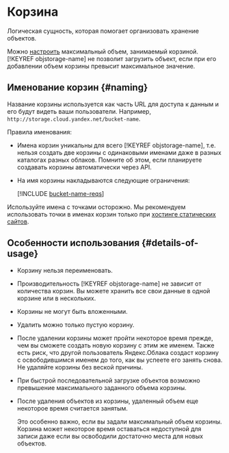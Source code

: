 # Корзина

Логическая сущность, которая помогает организовать хранение объектов.

Можно [настроить](../operations/bucket/limit-max-volume.md) максимальный объем, занимаемый корзиной. [!KEYREF objstorage-name] не позволит загрузить объект, если при его добавлении объем корзины превысит максимальное значение.

## Именование корзин {#naming}

Название корзины используется как часть URL для доступа к данным и его будут видеть ваши пользователи. Например, `http://storage.cloud.yandex.net/bucket-name`.

Правила именования:

- Имена корзин уникальны для всего [!KEYREF objstorage-name], т.е. нельзя создать две корзины с одинаковыми именами даже в разных каталогах разных облаков. Помните об этом, если планируете создавать корзины автоматически через API.
- На имя корзины накладываются следующие ограничения:

   [!INCLUDE [bucket-name-reqs](../../_includes/bucket-name-reqs.md)]

Используйте имена с точками осторожно. Мы рекомендуем использовать точки в именах корзин только при [хостинге статических сайтов](../hosting/index.md).

## Особенности использования {#details-of-usage}

- Корзину нельзя переименовать.
- Производительность [!KEYREF objstorage-name] не зависит от количества корзин. Вы можете хранить все свои данные в одной корзине или в нескольких.
- Корзины не могут быть вложенными.
- Удалить можно только пустую корзину.
- После удалении корзины может пройти некоторое время прежде, чем вы сможете создать новую корзину с этим же именем. Также есть риск, что другой пользователь Яндекс.Облака создаст корзину с освободившимся именем до того, как вы успеете его занять снова. Не удаляйте корзины без веской причины.
- При быстрой последовательной загрузке объектов возможно превышение максимального заданного объема корзины.
- После удаления объектов из корзины, удаленный объем еще некоторое время считается занятым.

  Это особенно важно, если вы задали максимальный объем корзины. Корзина может некоторое время оставаться недоступной для записи даже если вы освободили достаточно места для новых объектов.
